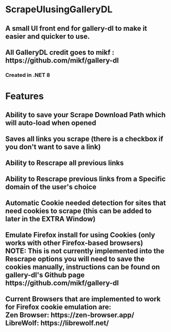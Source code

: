 <h1 align="left">ScrapeUIusingGalleryDL</h1>

###

<h2 align="left">A small UI front end for gallery-dl to make it easier and quicker to use.<br><br>All GalleryDL credit goes to mikf : https://github.com/mikf/gallery-dl</h2>

###

<h3 align="left">Created in .NET 8</h3>

###

<h1 align="left">Features</h1>

###

<h2 align="left">Ability to save your Scrape Download Path which will auto-load when opened<br><br>Saves all links you scrape (there is a checkbox if you don't want to save a link)<br><br>Ability to Rescrape all previous links<br><br>Ability to Rescrape previous links from a Specific domain of the user's choice<br><br>Automatic Cookie needed detection for sites that need cookies to scrape (this can be added to later in the EXTRA Window)<br><br>Emulate Firefox install for using Cookies (only works with other Firefox-based browsers) <br>NOTE: This is not currently implemented into the Rescrape options you will need to save the cookies manually, instructions can be found on gallery-dl's Github page https://github.com/mikf/gallery-dl<br><br>Current Browsers that are implemented to work for Firefox cookie emulation are:<br>Zen Browser: https://zen-browser.app/<br>            LibreWolf: https://librewolf.net/</h2>

###
